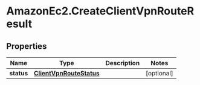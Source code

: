 # AmazonEc2.CreateClientVpnRouteResult

## Properties

Name | Type | Description | Notes
------------ | ------------- | ------------- | -------------
**status** | [**ClientVpnRouteStatus**](ClientVpnRouteStatus.md) |  | [optional] 


